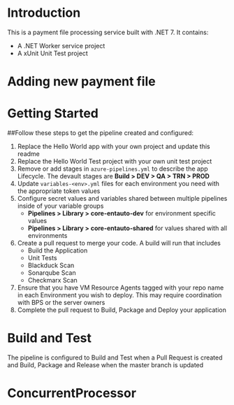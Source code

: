# Introduction 
This is a payment file processing service built with .NET 7.  It contains:
  - A .NET Worker service project
  - A xUnit Unit Test project

# Adding new payment file 

# Getting Started
##Follow these steps to get the pipeline created and configured:
1. Replace the Hello World app with your own project and update this readme
2. Replace the Hello World Test project with your own unit test project
3. Remove or add stages in `azure-pipelines.yml` to describe the app Lifecycle.  The devault stages are **Build > DEV > QA > TRN > PROD**
4. Update `variables-<env>.yml` files for each environment you need with the appropriate token values
5. Configure secret values and variables shared between multiple pipelines inside of your variable groups
    - **Pipelines > Library > core-entauto-dev** for environment specific values
    - **Pipelines > Library > core-entauto-shared** for values shared with all environments
6. Create a pull request to merge your code.  A build will run that includes
    - Build the Application
    - Unit Tests
    - Blackduck Scan
    - Sonarqube Scan
    - Checkmarx Scan
7. Ensure that you have VM Resource Agents tagged with your repo name in each Environment you wish to deploy. This may require coordination with BPS or the server owners
8. Complete the pull request to Build, Package and Deploy your application

# Build and Test
The pipeline is configured to Build and Test when a Pull Request is created and Build, Package and Release when the master branch is updated

# ConcurrentProcessor
